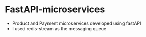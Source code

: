 # FastAPI-microservices
-  Product and Payment microservices developed using fastAPI
-  I used redis-stream as the messaging queue
